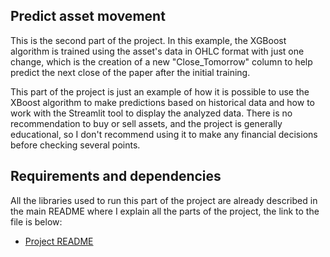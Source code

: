## Predict asset movement

This is the second part of the project. In this example, the XGBoost algorithm is trained using the asset's data in OHLC format with just one change, which is the creation of a new "Close_Tomorrow" column to help predict the next close of the paper after the initial training. 

This part of the project is just an example of how it is possible to use the XBoost algorithm to make predictions based on historical data and how to work with the Streamlit tool to display the analyzed data. There is no recommendation to buy or sell assets, and the project is generally educational, so I don't recommend using it to make any financial decisions before checking several points. 

## Requirements and dependencies

All the libraries used to run this part of the project are already described in the main README where I explain all the parts of the project, the link to the file is below: 

- [Project README](/README.md)
